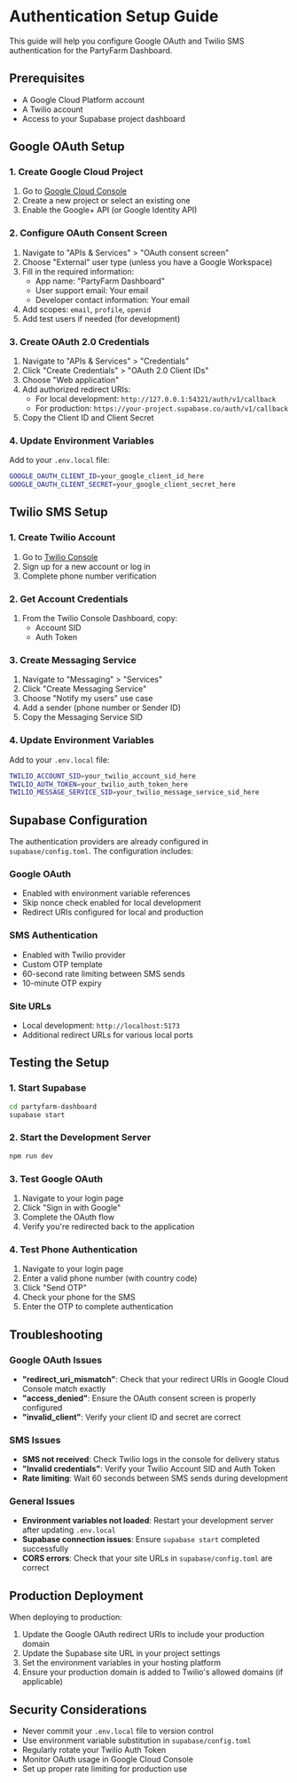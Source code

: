 # Authentication Setup Guide

This guide will help you configure Google OAuth and Twilio SMS authentication for the PartyFarm Dashboard.

## Prerequisites

- A Google Cloud Platform account
- A Twilio account
- Access to your Supabase project dashboard

## Google OAuth Setup

### 1. Create Google Cloud Project

1. Go to [Google Cloud Console](https://console.cloud.google.com/)
2. Create a new project or select an existing one
3. Enable the Google+ API (or Google Identity API)

### 2. Configure OAuth Consent Screen

1. Navigate to "APIs & Services" > "OAuth consent screen"
2. Choose "External" user type (unless you have a Google Workspace)
3. Fill in the required information:
   - App name: "PartyFarm Dashboard"
   - User support email: Your email
   - Developer contact information: Your email
4. Add scopes: `email`, `profile`, `openid`
5. Add test users if needed (for development)

### 3. Create OAuth 2.0 Credentials

1. Navigate to "APIs & Services" > "Credentials"
2. Click "Create Credentials" > "OAuth 2.0 Client IDs"
3. Choose "Web application"
4. Add authorized redirect URIs:
   - For local development: `http://127.0.0.1:54321/auth/v1/callback`
   - For production: `https://your-project.supabase.co/auth/v1/callback`
5. Copy the Client ID and Client Secret

### 4. Update Environment Variables

Add to your `.env.local` file:
```bash
GOOGLE_OAUTH_CLIENT_ID=your_google_client_id_here
GOOGLE_OAUTH_CLIENT_SECRET=your_google_client_secret_here
```

## Twilio SMS Setup

### 1. Create Twilio Account

1. Go to [Twilio Console](https://console.twilio.com/)
2. Sign up for a new account or log in
3. Complete phone number verification

### 2. Get Account Credentials

1. From the Twilio Console Dashboard, copy:
   - Account SID
   - Auth Token

### 3. Create Messaging Service

1. Navigate to "Messaging" > "Services"
2. Click "Create Messaging Service"
3. Choose "Notify my users" use case
4. Add a sender (phone number or Sender ID)
5. Copy the Messaging Service SID

### 4. Update Environment Variables

Add to your `.env.local` file:
```bash
TWILIO_ACCOUNT_SID=your_twilio_account_sid_here
TWILIO_AUTH_TOKEN=your_twilio_auth_token_here
TWILIO_MESSAGE_SERVICE_SID=your_twilio_message_service_sid_here
```

## Supabase Configuration

The authentication providers are already configured in `supabase/config.toml`. The configuration includes:

### Google OAuth
- Enabled with environment variable references
- Skip nonce check enabled for local development
- Redirect URIs configured for local and production

### SMS Authentication
- Enabled with Twilio provider
- Custom OTP template
- 60-second rate limiting between SMS sends
- 10-minute OTP expiry

### Site URLs
- Local development: `http://localhost:5173`
- Additional redirect URLs for various local ports

## Testing the Setup

### 1. Start Supabase

```bash
cd partyfarm-dashboard
supabase start
```

### 2. Start the Development Server

```bash
npm run dev
```

### 3. Test Google OAuth

1. Navigate to your login page
2. Click "Sign in with Google"
3. Complete the OAuth flow
4. Verify you're redirected back to the application

### 4. Test Phone Authentication

1. Navigate to your login page
2. Enter a valid phone number (with country code)
3. Click "Send OTP"
4. Check your phone for the SMS
5. Enter the OTP to complete authentication

## Troubleshooting

### Google OAuth Issues

- **"redirect_uri_mismatch"**: Check that your redirect URIs in Google Cloud Console match exactly
- **"access_denied"**: Ensure the OAuth consent screen is properly configured
- **"invalid_client"**: Verify your client ID and secret are correct

### SMS Issues

- **SMS not received**: Check Twilio logs in the console for delivery status
- **"Invalid credentials"**: Verify your Twilio Account SID and Auth Token
- **Rate limiting**: Wait 60 seconds between SMS sends during development

### General Issues

- **Environment variables not loaded**: Restart your development server after updating `.env.local`
- **Supabase connection issues**: Ensure `supabase start` completed successfully
- **CORS errors**: Check that your site URLs in `supabase/config.toml` are correct

## Production Deployment

When deploying to production:

1. Update the Google OAuth redirect URIs to include your production domain
2. Update the Supabase site URL in your project settings
3. Set the environment variables in your hosting platform
4. Ensure your production domain is added to Twilio's allowed domains (if applicable)

## Security Considerations

- Never commit your `.env.local` file to version control
- Use environment variable substitution in `supabase/config.toml`
- Regularly rotate your Twilio Auth Token
- Monitor OAuth usage in Google Cloud Console
- Set up proper rate limiting for production use